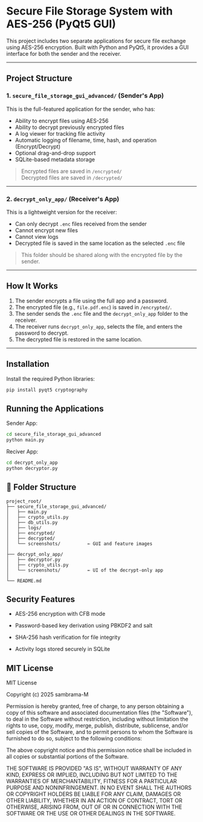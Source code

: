 # Secure File Storage System with AES-256 (PyQt5 GUI)

This project includes two separate applications for secure file exchange using AES-256 encryption. Built with Python and PyQt5, it provides a GUI interface for both the sender and the receiver.

---

## Project Structure

### 1. `secure_file_storage_gui_advanced/` (Sender's App)
This is the full-featured application for the sender, who has:
- Ability to encrypt files using AES-256  
- Ability to decrypt previously encrypted files  
- A log viewer for tracking file activity  
- Automatic logging of filename, time, hash, and operation (Encrypt/Decrypt)  
- Optional drag-and-drop support  
- SQLite-based metadata storage  

> Encrypted files are saved in `/encrypted/`  
> Decrypted files are saved in `/decrypted/`

---

### 2. `decrypt_only_app/` (Receiver's App)
This is a lightweight version for the receiver:
- Can only decrypt `.enc` files received from the sender  
- Cannot encrypt new files  
- Cannot view logs  
- Decrypted file is saved in the same location as the selected `.enc` file  

> This folder should be shared along with the encrypted file by the sender.

---

## How It Works

1. The sender encrypts a file using the full app and a password.  
2. The encrypted file (e.g., `file.pdf.enc`) is saved in `/encrypted/`.  
3. The sender sends the `.enc` file and the `decrypt_only_app` folder to the receiver.  
4. The receiver runs `decrypt_only_app`, selects the file, and enters the password to decrypt.  
5. The decrypted file is restored in the same location.

---

## Installation

Install the required Python libraries:

```bash 
pip install pyqt5 cryptography

```
## Running the Applications

Sender App:

```bash
cd secure_file_storage_gui_advanced
python main.py
 ```

Reciver App:

```bash
cd decrypt_only_app
python decryptor.py
```

## 📁 Folder Structure
```
project_root/
├── secure_file_storage_gui_advanced/
│   ├── main.py
│   ├── crypto_utils.py
│   ├── db_utils.py
│   ├── logs/
│   ├── encrypted/
│   ├── decrypted/
│   └── screenshots/          ← GUI and feature images
│
├── decrypt_only_app/
│   ├── decryptor.py
│   ├── crypto_utils.py
│   └── screenshots/          ← UI of the decrypt-only app
│
└── README.md
```
## Security Features
- AES-256 encryption with CFB mode

- Password-based key derivation using PBKDF2 and salt

- SHA-256 hash verification for file integrity

- Activity logs stored securely in SQLite

## MIT License

MIT License

Copyright (c) 2025 sambrama-M

Permission is hereby granted, free of charge, to any person obtaining a copy
of this software and associated documentation files (the "Software"), to deal
in the Software without restriction, including without limitation the rights
to use, copy, modify, merge, publish, distribute, sublicense, and/or sell copies
of the Software, and to permit persons to whom the Software is furnished to do so,
subject to the following conditions:

The above copyright notice and this permission notice shall be included in all
copies or substantial portions of the Software.

THE SOFTWARE IS PROVIDED "AS IS", WITHOUT WARRANTY OF ANY KIND, EXPRESS OR IMPLIED,
INCLUDING BUT NOT LIMITED TO THE WARRANTIES OF MERCHANTABILITY, FITNESS FOR A
PARTICULAR PURPOSE AND NONINFRINGEMENT. IN NO EVENT SHALL THE AUTHORS OR COPYRIGHT
HOLDERS BE LIABLE FOR ANY CLAIM, DAMAGES OR OTHER LIABILITY, WHETHER IN AN ACTION OF
CONTRACT, TORT OR OTHERWISE, ARISING FROM, OUT OF OR IN CONNECTION WITH THE SOFTWARE
OR THE USE OR OTHER DEALINGS IN THE SOFTWARE.


